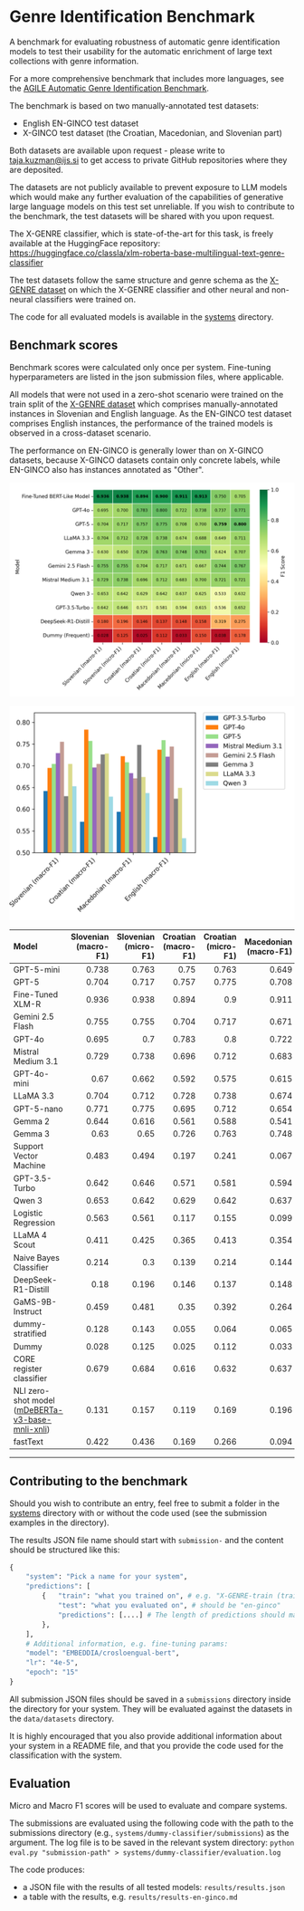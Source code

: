 # Genre Identification Benchmark

A benchmark for evaluating robustness of automatic genre identification models to test their usability for the automatic enrichment of large text collections with genre information.

For a more comprehensive benchmark that includes more languages, see the [AGILE Automatic Genre Identification Benchmark](https://github.com/TajaKuzman/AGILE-Automatic-Genre-Identification-Benchmark).

The benchmark is based on two manually-annotated test datasets:
- English EN-GINCO test dataset
- X-GINCO test dataset (the Croatian, Macedonian, and Slovenian part)

Both datasets are available upon request - please write to taja.kuzman@ijs.si to get access to private GitHub repositories where they are deposited.

The datasets are not publicly available to prevent exposure to LLM models which would make any further evaluation of the capabilities of generative large language models on this test set unreliable. If you wish to contribute to the benchmark, the test datasets will be shared with you upon request.

The X-GENRE classifier, which is state-of-the-art for this task, is freely available at the HuggingFace repository: https://huggingface.co/classla/xlm-roberta-base-multilingual-text-genre-classifier

The test datasets follow the same structure and genre schema as the [X-GENRE dataset](https://huggingface.co/datasets/TajaKuzman/X-GENRE-text-genre-dataset) on which the X-GENRE classifier and other neural and non-neural classifiers were trained on.

The code for all evaluated models is available in the [systems](systems) directory.

## Benchmark scores

Benchmark scores were calculated only once per system. Fine-tuning hyperparameters are listed in the json submission files, where applicable.

All models that were not used in a zero-shot scenario were trained on the train split of the [X-GENRE dataset](https://huggingface.co/datasets/TajaKuzman/X-GENRE-text-genre-dataset) which comprises manually-annotated instances in Slovenian and English language. As the EN-GINCO test dataset comprises English instances, the performance of the trained models is observed in a cross-dataset scenario.

The performance on EN-GINCO is generally lower than on X-GINCO datasets, because X-GINCO datasets contain only concrete labels, while EN-GINCO also has instances annotated as "Other".

![](evaluation-for-the-paper/genre-results-heatmap.png)

![](evaluation-for-the-paper/gpt_comparison.png)

| Model                                                                                                              |   Slovenian (macro-F1) |   Slovenian (micro-F1) |   Croatian (macro-F1) |   Croatian (micro-F1) |   Macedonian (macro-F1) |   Macedonian (micro-F1) |   English (macro-F1) |   English (micro-F1) |
|:-------------------------------------------------------------------------------------------------------------------|-----------------------:|-----------------------:|----------------------:|----------------------:|------------------------:|------------------------:|---------------------:|---------------------:|
| GPT-5-mini                                                                                                         |                  0.738 |                  0.763 |                 0.75  |                 0.763 |                   0.649 |                   0.638 |                0.761 |                0.784 |
| GPT-5                                                                                                              |                  0.704 |                  0.717 |                 0.757 |                 0.775 |                   0.708 |                   0.7   |                0.759 |                0.8   |
| Fine-Tuned XLM-R                                                                                                   |                  0.936 |                  0.938 |                 0.894 |                 0.9   |                   0.911 |                   0.913 |                0.75  |                0.705 |
| Gemini 2.5 Flash                                                                                                   |                  0.755 |                  0.755 |                 0.704 |                 0.717 |                   0.671 |                   0.667 |                0.744 |                0.767 |
| GPT-4o                                                                                                             |                  0.695 |                  0.7   |                 0.783 |                 0.8   |                   0.722 |                   0.738 |                0.737 |                0.771 |
| Mistral Medium 3.1                                                                                                 |                  0.729 |                  0.738 |                 0.696 |                 0.712 |                   0.683 |                   0.7   |                0.721 |                0.721 |
| GPT-4o-mini                                                                                                        |                  0.67  |                  0.662 |                 0.592 |                 0.575 |                   0.615 |                   0.6   |                0.666 |                0.663 |
| LLaMA 3.3                                                                                                          |                  0.704 |                  0.712 |                 0.728 |                 0.738 |                   0.674 |                   0.688 |                0.649 |                0.711 |
| GPT-5-nano                                                                                                         |                  0.771 |                  0.775 |                 0.695 |                 0.712 |                   0.654 |                   0.638 |                0.639 |                0.709 |
| Gemma 2                                                                                                            |                  0.644 |                  0.616 |                 0.561 |                 0.588 |                   0.541 |                   0.538 |                0.635 |                0.635 |
| Gemma 3                                                                                                            |                  0.63  |                  0.65  |                 0.726 |                 0.763 |                   0.748 |                   0.763 |                0.624 |                0.707 |
| Support Vector Machine                                                                                             |                  0.483 |                  0.494 |                 0.197 |                 0.241 |                   0.067 |                   0.138 |                0.572 |                0.512 |
| GPT-3.5-Turbo                                                                                                      |                  0.642 |                  0.646 |                 0.571 |                 0.581 |                   0.594 |                   0.615 |                0.536 |                0.652 |
| Qwen 3                                                                                                             |                  0.653 |                  0.642 |                 0.629 |                 0.642 |                   0.637 |                   0.625 |                0.533 |                0.632 |
| Logistic Regression                                                                                                |                  0.563 |                  0.561 |                 0.117 |                 0.155 |                   0.099 |                   0.125 |                0.509 |                0.494 |
| LLaMA 4 Scout                                                                                                      |                  0.411 |                  0.425 |                 0.365 |                 0.413 |                   0.354 |                   0.388 |                0.457 |                0.438 |
| Naive Bayes Classifier                                                                                             |                  0.214 |                  0.3   |                 0.139 |                 0.214 |                   0.144 |                   0.164 |                0.336 |                0.38  |
| DeepSeek-R1-Distill                                                                                                |                  0.18  |                  0.196 |                 0.146 |                 0.137 |                   0.148 |                   0.158 |                0.319 |                0.275 |
| GaMS-9B-Instruct                                                                                                   |                  0.459 |                  0.481 |                 0.35  |                 0.392 |                   0.264 |                   0.284 |                0.287 |                0.383 |
| dummy-stratified                                                                                                   |                  0.128 |                  0.143 |                 0.055 |                 0.064 |                   0.065 |                   0.065 |                0.102 |                0.166 |
| Dummy                                                                                                              |                  0.028 |                  0.125 |                 0.025 |                 0.112 |                   0.033 |                   0.15  |                0.038 |                0.178 |
| CORE register classifier                                                                                           |                  0.679 |                  0.684 |                 0.616 |                 0.632 |                   0.637 |                   0.675 |              nan     |              nan     |
| NLI zero-shot model ([mDeBERTa-v3-base-mnli-xnli](https://huggingface.co/MoritzLaurer/mDeBERTa-v3-base-mnli-xnli)) |                  0.131 |                  0.157 |                 0.119 |                 0.169 |                   0.196 |                   0.213 |              nan     |              nan     |
| fastText                                                                                                           |                  0.422 |                  0.436 |                 0.169 |                 0.266 |                   0.094 |                   0.15  |              nan     |              nan     |




------------------------------------------

## Contributing to the benchmark

Should you wish to contribute an entry, feel free to submit a folder in the [systems](systems) directory with or without the code used (see the submission examples in the directory).

The results JSON file name should start with `submission-` and the content should be structured like this:

```python
{
    "system": "Pick a name for your system",
    "predictions": [
        {   "train": "what you trained on", # e.g. "X-GENRE-train (train split)"
            "test": "what you evaluated on", # should be "en-ginco"
            "predictions": [....] # The length of predictions should match the length of test data
        },
    ],
    # Additional information, e.g. fine-tuning params:
    "model": "EMBEDDIA/crosloengual-bert",
    "lr": "4e-5",
    "epoch": "15"
}
```

All submission JSON files should be saved in a `submissions` directory inside the directory for your system. They will be evaluated against the datasets in the `data/datasets` directory.

It is highly encouraged that you also provide additional information about your system in a README file, and that you provide the code used for the classification with the system.

## Evaluation

Micro and Macro F1 scores will be used to evaluate and compare systems.

The submissions are evaluated using the following code with the path to the submissions directory (e.g., ``systems/dummy-classifier/submissions``) as the argument. The log file is to be saved in the relevant system directory:
```python eval.py "submission-path" > systems/dummy-classifier/evaluation.log```

The code produces:
- a JSON file with the results of all tested models: `results/results.json`
- a table with the results, e.g. `results/results-en-ginco.md`
